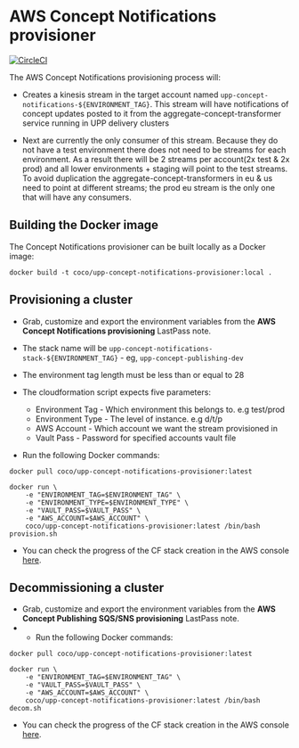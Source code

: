 # AWS Concept Notifications provisioner

[![CircleCI](https://circleci.com/gh/Financial-Times/upp-provisioners.svg?style=shield)](https://circleci.com/gh/Financial-Times/upp-provisioners)

The AWS Concept Notifications provisioning process will:

* Creates a kinesis stream in the target account named `upp-concept-notifications-${ENVIRONMENT_TAG}`. This stream will have notifications of concept updates posted to it from the aggregate-concept-transformer service running in UPP delivery clusters

* Next are currently the only consumer of this stream. Because they do not have a test environment there does not need to be streams for each environment. As a result there will be 2 streams per account(2x test & 2x prod) and all lower environments + staging will point to the test streams. To avoid duplication the aggregate-concept-transformers in eu & us need to point at different streams; the prod eu stream is the only one that will have any consumers.

## Building the Docker image
The Concept Notifications provisioner can be built locally as a Docker image:

`docker build -t coco/upp-concept-notifications-provisioner:local .`

## Provisioning a cluster
- Grab, customize and export the environment variables from the **AWS Concept Notifications provisioning** LastPass note.
- The stack name will be `upp-concept-notifications-stack-${ENVIRONMENT_TAG}` - eg, `upp-concept-publishing-dev`
- The environment tag length must be less than or equal to 28
- The cloudformation script expects five parameters:
  * Environment Tag - Which environment this belongs to. e.g test/prod
  * Environment Type - The level of instance. e.g d/t/p
  * AWS Account - Which account we want the stream provisioned in
  * Vault Pass - Password for specified accounts vault file

- Run the following Docker commands:
```
docker pull coco/upp-concept-notifications-provisioner:latest

docker run \
    -e "ENVIRONMENT_TAG=$ENVIRONMENT_TAG" \
    -e "ENVIRONMENT_TYPE=$ENVIRONMENT_TYPE" \
    -e "VAULT_PASS=$VAULT_PASS" \
    -e "AWS_ACCOUNT=$AWS_ACCOUNT" \
    coco/upp-concept-notifications-provisioner:latest /bin/bash provision.sh
```

- You can check the progress of the CF stack creation in the AWS console [here](https://eu-west-1.console.aws.amazon.com/cloudformation/home?region=eu-west-1#/stacks).

## Decommissioning a cluster
- Grab, customize and export the environment variables from the **AWS Concept Publishing SQS/SNS provisioning** LastPass note.
- - Run the following Docker commands:
```
docker pull coco/upp-concept-notifications-provisioner:latest

docker run \
    -e "ENVIRONMENT_TAG=$ENVIRONMENT_TAG" \
    -e "VAULT_PASS=$VAULT_PASS" \
    -e "AWS_ACCOUNT=$AWS_ACCOUNT" \  
    coco/upp-concept-notifications-provisioner:latest /bin/bash decom.sh
```

- You can check the progress of the CF stack creation in the AWS console [here](https://eu-west-1.console.aws.amazon.com/cloudformation/home?region=eu-west-1#/stacks).
